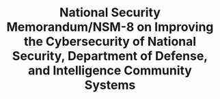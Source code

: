 ---
highlight: "false" 
title: "National Security Memorandum/NSM-8 on Improving the Cybersecurity of National Security, Department of Defense, and Intelligence Community Systems"
description: "The President calls for accelerated efforts to modernize cybersecurity defenses and move towards zero trust architectures. This aims to protect national security systems from sophisticated cyber threats. The National Security Advisor will convene an interagency process to establish performance targets and accountability measures for cybersecurity. This aims to drive progress on modernization efforts. Agencies must adopt multi-factor authentication, encryption for data at rest and in transit, and enhanced logging and monitoring. These are core technical measures to improve cybersecurity across sensitive systems."
url-link: "https://www.whitehouse.gov/briefing-room/presidential-actions/2022/01/19/memorandum-on-improving-the-cybersecurity-of-national-security-department-of-defense-and-intelligence-community-systems/"
type: "HTML"
gov-only: "false"
is-external: "true"
publication-date: "January 19, 2022"
reading-time: "15"
resource-type: "Guidance"
filter: "p-filter"
audience: "security-compliance"
branded-offerings: "acquisition-policy-it-category"
---